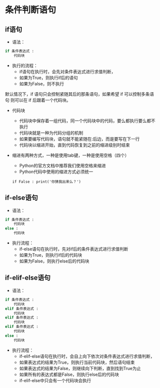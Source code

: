 # 条件判断语句

## if语句

- 语法：
```python
if 条件表达式 : 
    代码块
```
- 执行的流程：
    + if语句在执行时，会先对条件表达式进行求值判断，
    + 如果为True，则执行if后的语句
    + 如果为False，则不执行

默认情况下，if 语句只会控制紧随其后的那条语句，如果希望 if 可以控制多条语句 则可以在 if 后跟着一个代码块。

- 代码块
    + 代码块中保存着一组代码，同一个代码块中的代码，要么都执行要么都不执行
    + 代码块就是一种为代码分组的机制
    + 如果要编写代码块，语句就不能紧随在:后边，而是要写在下一行
    + 代码块以缩进开始，直到代码恢复到之前的缩进级别时结束

- 缩进有两种方式，一种是使用tab键，一种是使用空格（四个）
    + Python的官方文档中推荐我们使用空格来缩进
    + Python代码中使用的缩进方式必须统一

    `if False : print('你猜我出来么？')`
    
## if-else语句

- 语法： 
```python
if 条件表达式 :
    代码块
else :
    代码块
```
- 执行流程：
    + if-else语句在执行时，先对if后的条件表达式进行求值判断
    + 如果为True，则执行if后的代码块
    + 如果为False，则执行else后的代码块

## if-elif-else语句

- 语法：
```python
if 条件表达式 :
    代码块
elif 条件表达式 :
    代码块
elif 条件表达式 :
    代码块
elif 条件表达式 :
    代码块
else :
    代码块
```

- 执行流程：
    + if-elif-else语句在执行时，会自上向下依次对条件表达式进行求值判断，
    + 如果表达式的结果为True，则执行当前代码块，然后语句结束
    + 如果表达式的结果为False，则继续向下判断，直到找到True为止
    + 如果所有的表达式都是False，则执行else后的代码块
    + if-elif-else中只会有一个代码块会执行











